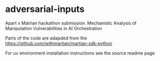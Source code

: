 # adversarial-inputs
Apart x Matrian hackathon submission. Mechanistic Analysis of Manipulation Vulnerabilities in AI Orchestration


Parts of the code are adapded from the https://github.com/withmartian/martian-sdk-python

For uv environment installation instructions see the source readme page 
